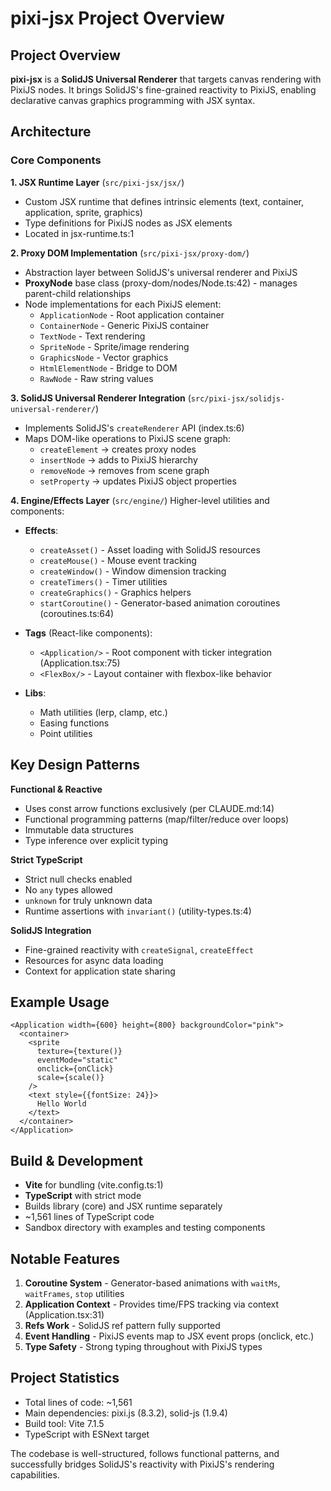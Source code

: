 # pixi-jsx Project Overview

## Project Overview

**pixi-jsx** is a **SolidJS Universal Renderer** that targets canvas rendering with PixiJS nodes. It brings SolidJS's fine-grained reactivity to PixiJS, enabling declarative canvas graphics programming with JSX syntax.

## Architecture

### Core Components

**1. JSX Runtime Layer** (`src/pixi-jsx/jsx/`)
- Custom JSX runtime that defines intrinsic elements (text, container, application, sprite, graphics)
- Type definitions for PixiJS nodes as JSX elements
- Located in jsx-runtime.ts:1

**2. Proxy DOM Implementation** (`src/pixi-jsx/proxy-dom/`)
- Abstraction layer between SolidJS's universal renderer and PixiJS
- **ProxyNode** base class (proxy-dom/nodes/Node.ts:42) - manages parent-child relationships
- Node implementations for each PixiJS element:
  - `ApplicationNode` - Root application container
  - `ContainerNode` - Generic PixiJS container
  - `TextNode` - Text rendering
  - `SpriteNode` - Sprite/image rendering
  - `GraphicsNode` - Vector graphics
  - `HtmlElementNode` - Bridge to DOM
  - `RawNode` - Raw string values

**3. SolidJS Universal Renderer Integration** (`src/pixi-jsx/solidjs-universal-renderer/`)
- Implements SolidJS's `createRenderer` API (index.ts:6)
- Maps DOM-like operations to PixiJS scene graph:
  - `createElement` → creates proxy nodes
  - `insertNode` → adds to PixiJS hierarchy
  - `removeNode` → removes from scene graph
  - `setProperty` → updates PixiJS object properties

**4. Engine/Effects Layer** (`src/engine/`)
Higher-level utilities and components:
- **Effects**:
  - `createAsset()` - Asset loading with SolidJS resources
  - `createMouse()` - Mouse event tracking
  - `createWindow()` - Window dimension tracking
  - `createTimers()` - Timer utilities
  - `createGraphics()` - Graphics helpers
  - `startCoroutine()` - Generator-based animation coroutines (coroutines.ts:64)

- **Tags** (React-like components):
  - `<Application/>` - Root component with ticker integration (Application.tsx:75)
  - `<FlexBox/>` - Layout container with flexbox-like behavior

- **Libs**:
  - Math utilities (lerp, clamp, etc.)
  - Easing functions
  - Point utilities

## Key Design Patterns

**Functional & Reactive**
- Uses const arrow functions exclusively (per CLAUDE.md:14)
- Functional programming patterns (map/filter/reduce over loops)
- Immutable data structures
- Type inference over explicit typing

**Strict TypeScript**
- Strict null checks enabled
- No `any` types allowed
- `unknown` for truly unknown data
- Runtime assertions with `invariant()` (utility-types.ts:4)

**SolidJS Integration**
- Fine-grained reactivity with `createSignal`, `createEffect`
- Resources for async data loading
- Context for application state sharing

## Example Usage

```tsx
<Application width={600} height={800} backgroundColor="pink">
  <container>
    <sprite
      texture={texture()}
      eventMode="static"
      onclick={onClick}
      scale={scale()}
    />
    <text style={{fontSize: 24}}>
      Hello World
    </text>
  </container>
</Application>
```

## Build & Development

- **Vite** for bundling (vite.config.ts:1)
- **TypeScript** with strict mode
- Builds library (core) and JSX runtime separately
- ~1,561 lines of TypeScript code
- Sandbox directory with examples and testing components

## Notable Features

1. **Coroutine System** - Generator-based animations with `waitMs`, `waitFrames`, `stop` utilities
2. **Application Context** - Provides time/FPS tracking via context (Application.tsx:31)
3. **Refs Work** - SolidJS ref pattern fully supported
4. **Event Handling** - PixiJS events map to JSX event props (onclick, etc.)
5. **Type Safety** - Strong typing throughout with PixiJS types

## Project Statistics

- Total lines of code: ~1,561
- Main dependencies: pixi.js (8.3.2), solid-js (1.9.4)
- Build tool: Vite 7.1.5
- TypeScript with ESNext target

The codebase is well-structured, follows functional patterns, and successfully bridges SolidJS's reactivity with PixiJS's rendering capabilities.